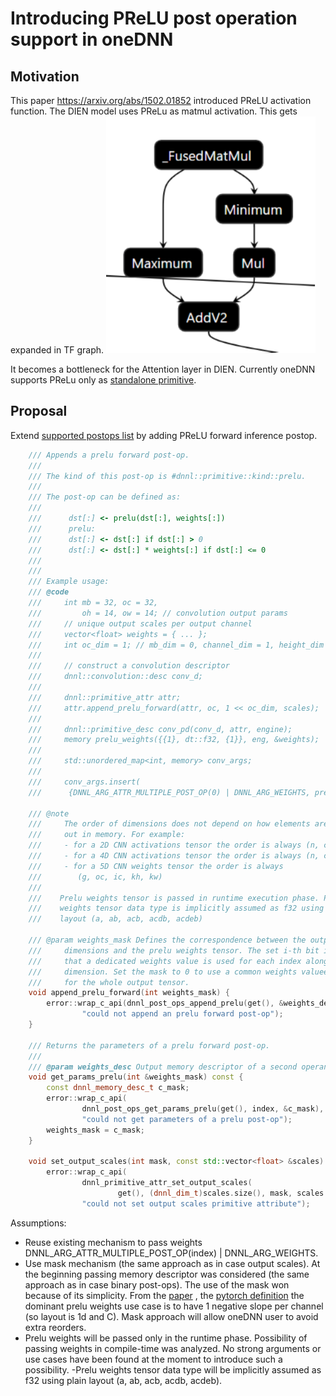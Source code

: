 # Introducing PReLU post operation support in oneDNN

## Motivation

This paper https://arxiv.org/abs/1502.01852 introduced PReLU activation
function. The DIEN model uses PReLu as matmul activation.
This gets expanded in TF graph.
![](graph_prelu.png "Graph attention layer")

It becomes a bottleneck for the Attention layer in DIEN. Currently oneDNN
supports PReLu only as
[standalone primitive](https://oneapi-src.github.io/oneDNN/dev_guide_prelu.html).

## Proposal

Extend [supported postops list](https://oneapi-src.github.io/oneDNN/dev_guide_attributes_post_ops.html)
by adding PReLU forward inference postop.


``` cpp
    /// Appends a prelu forward post-op.
    ///
    /// The kind of this post-op is #dnnl::primitive::kind::prelu.
    ///
    /// The post-op can be defined as:
    ///
    ///      dst[:] <- prelu(dst[:], weights[:])
    ///      prelu:
    ///      dst[:] <- dst[:] if dst[:] > 0
    ///      dst[:] <- dst[:] * weights[:] if dst[:] <= 0
    ///
    ///
    /// Example usage:
    /// @code
    ///     int mb = 32, oc = 32,
    ///         oh = 14, ow = 14; // convolution output params
    ///     // unique output scales per output channel
    ///     vector<float> weights = { ... };
    ///     int oc_dim = 1; // mb_dim = 0, channel_dim = 1, height_dim = 2, ...
    ///
    ///     // construct a convolution descriptor
    ///     dnnl::convolution::desc conv_d;
    ///
    ///     dnnl::primitive_attr attr;
    ///     attr.append_prelu_forward(attr, oc, 1 << oc_dim, scales);
    ///
    ///     dnnl::primitive_desc conv_pd(conv_d, attr, engine);
    ///     memory prelu_weights({{1}, dt::f32, {1}}, eng, &weights);
    ///
    ///     std::unordered_map<int, memory> conv_args;
    ///
    ///     conv_args.insert(
    ///      {DNNL_ARG_ATTR_MULTIPLE_POST_OP(0) | DNNL_ARG_WEIGHTS, prelu_weights})

    /// @note
    ///     The order of dimensions does not depend on how elements are laid
    ///     out in memory. For example:
    ///     - for a 2D CNN activations tensor the order is always (n, c)
    ///     - for a 4D CNN activations tensor the order is always (n, c, h, w)
    ///     - for a 5D CNN weights tensor the order is always
    ///        (g, oc, ic, kh, kw)
    ///
    ///    Prelu weights tensor is passed in runtime execution phase. Prelu
    ///    weights tensor data type is implicitly assumed as f32 using plain
    ///    layout (a, ab, acb, acdb, acdeb)

    /// @param weights_mask Defines the correspondence between the output tensor
    ///     dimensions and the prelu weights tensor. The set i-th bit indicates
    ///     that a dedicated weights value is used for each index along that
    ///     dimension. Set the mask to 0 to use a common weights valuee
    ///     for the whole output tensor.
    void append_prelu_forward(int weights_mask) {
        error::wrap_c_api(dnnl_post_ops_append_prelu(get(), &weights_desc),
                "could not append an prelu forward post-op");
    }

    /// Returns the parameters of a prelu forward post-op.
    ///
    /// @param weights_desc Output memory descriptor of a second operand.
    void get_params_prelu(int &weights_mask) const {
        const dnnl_memory_desc_t c_mask;
        error::wrap_c_api(
                dnnl_post_ops_get_params_prelu(get(), index, &c_mask),
                "could not get parameters of a prelu post-op");
        weights_mask = c_mask;
    }

    void set_output_scales(int mask, const std::vector<float> &scales) {
        error::wrap_c_api(
                dnnl_primitive_attr_set_output_scales(
                        get(), (dnnl_dim_t)scales.size(), mask, scales.data()),
                "could not set output scales primitive attribute");

```

Assumptions:
- Reuse existing mechanism to pass weights DNNL_ARG_ATTR_MULTIPLE_POST_OP(index)
| DNNL_ARG_WEIGHTS.
- Use mask mechanism (the same approach as in case output scales). At
the beginning passing memory descriptor was considered (the same
approach as in case binary post-ops). The use of the mask won because of its
simplicity. From the [paper](https://arxiv.org/pdf/1502.01852.pdf) , the
[pytorch definition](https://pytorch.org/docs/stable/generated/torch.nn.PReLU.html)
the dominant prelu weights use case is to have 1 negative slope per channel
(so layout is 1d and C). Mask approach will allow oneDNN user to avoid extra
reorders.
- Prelu weights will be passed only in the runtime phase. Possibility of passing
weights in compile-time was analyzed. No strong arguments or use cases have
been found at the moment to introduce such a possibility.
-Prelu weights tensor data type will be implicitly assumed as f32 using plain
layout (a, ab, acb, acdb, acdeb).
